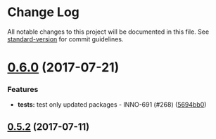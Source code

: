 # Change Log

All notable changes to this project will be documented in this file.
See [standard-version](https://github.com/conventional-changelog/standard-version) for commit guidelines.

<a name="0.6.0"></a>
# [0.6.0](https://github.com/ec-europa/europa-component-library/compare/@ec-europa/ecl-meta@0.5.2...@ec-europa/ecl-meta@0.6.0) (2017-07-21)


### Features

* **tests:** test only updated packages - INNO-691 (#268) ([5694bb0](https://github.com/ec-europa/europa-component-library/commit/5694bb0))




<a name="0.5.2"></a>
## [0.5.2](https://github.com/ec-europa/europa-component-library/compare/@ec-europa/ecl-meta@0.5.1...@ec-europa/ecl-meta@0.5.2) (2017-07-11)
